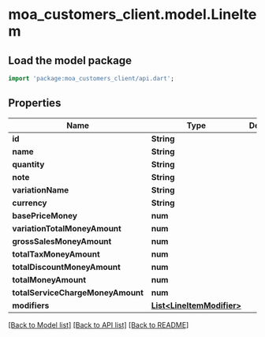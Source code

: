 # moa_customers_client.model.LineItem

## Load the model package
```dart
import 'package:moa_customers_client/api.dart';
```

## Properties
Name | Type | Description | Notes
------------ | ------------- | ------------- | -------------
**id** | **String** |  | [optional] 
**name** | **String** |  | [optional] 
**quantity** | **String** |  | [optional] 
**note** | **String** |  | [optional] 
**variationName** | **String** |  | [optional] 
**currency** | **String** |  | [optional] 
**basePriceMoney** | **num** |  | [optional] 
**variationTotalMoneyAmount** | **num** |  | [optional] 
**grossSalesMoneyAmount** | **num** |  | [optional] 
**totalTaxMoneyAmount** | **num** |  | [optional] 
**totalDiscountMoneyAmount** | **num** |  | [optional] 
**totalMoneyAmount** | **num** |  | [optional] 
**totalServiceChargeMoneyAmount** | **num** |  | [optional] 
**modifiers** | [**List&lt;LineItemModifier&gt;**](LineItemModifier.md) |  | [optional] 

[[Back to Model list]](../README.md#documentation-for-models) [[Back to API list]](../README.md#documentation-for-api-endpoints) [[Back to README]](../README.md)


